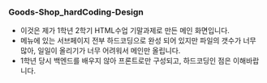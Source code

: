 ### Goods-Shop_hardCoding-Design

- 이것은 제가 1학년 2학기 HTML수업 기말과제로 만든 메인 화면입니다.
- 메뉴에 있는 서브페이지 전부 하드코딩으로 완성 되어 있지만 파일의 갯수가 너무 많아, 일일이 올리기가 너무 어려워서 메인만 올립니다.
- 1학년 당시 백엔드를 배우지 않아 프론트로만 구성되고, 하드코딩인 점은 이해바랍니다. 
